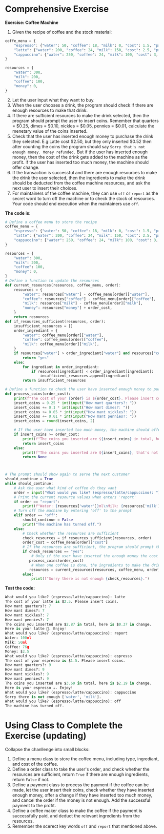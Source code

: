 # Comprehensive Exercise

**Exercise: Coffee Machine**
1. Given the recipe of coffee and the stock material:
```py
coffe_menu = {
    "espresso": {"water": 50, "coffee": 18, "milk": 0, "cost": 1.5, "product": "☕️"},
    "latte": {"water": 200, "coffee": 24, "milk": 150, "cost": 2.5, "product": "🥤️"},
    "cappuccino": {"water": 250, "coffee": 24, "milk": 100, "cost": 3, "product": "🍹️"},
}

resources = {
    "water": 300,
    "milk": 200,
    "coffee": 100,
    "money": 0,
}
```
2. Let the user input what they want to buy.
3. When the user chooses a drink, the program should check if there are enough
resources to make that drink.
4. If there are sufficient resources to make the drink selected, then the program should
prompt the user to insert coins. Remember that quarters = $0.25, dimes = $0.10, nickles = $0.05, pennies = $0.01, calculate the menetary value of the coins inserted.
5. Check that the user has inserted enough money to purchase the drink they selected. E.g Latte cost $2.50, but they only inserted $0.52 then after counting the coins the
program should say `Sorry that's not enough money. Money refunded.` But if the user has inserted enough money, then the cost of the drink gets added to the
machine as the profit. If the user has inserted too much money, the machine should offer change.
6. If the transaction is successful and there are enough resources to make the drink the
user selected, then the ingredients to make the drink should be deducted from the
coffee machine resources, and ask the next user to insert their choices.
7. For maintainers of the coffee machine, they can use `off` or `report` as the secret word to turn off
the machine or to check the stock of resources. Your code should end execution when the maintainers use `off`.

**The code is:**
```py
# Define a coffee menu to store the recipe
coffee_menu = {
    "espresso": {"water": 50, "coffee": 18, "milk": 0, "cost": 1.5, "product": "☕️"},
    "latte": {"water": 200, "coffee": 24, "milk": 150, "cost": 2.5, "product": "🥤️"},
    "cappuccino": {"water": 250, "coffee": 24, "milk": 100, "cost": 3, "product": "🍹️"},
}

resources = {
    "water": 300,
    "milk": 200,
    "coffee": 100,
    "money": 0,
}
# Define a function to update the resources
def current_resources(resources, coffee_menu, order):
    resources = {
        "water": resources["water"] - coffee_menu[order]["water"],
        "coffee": resources["coffee"] - coffee_menu[order]["coffee"],
        "milk": resources["milk"] - coffee_menu[order]["milk"],
        "money": resources["money"] + order_cost,
    }
    return resources
def if_resources_sufficient(resources, order):
    insufficient_resources = []
    order_ingrediant = {
        "water": coffee_menu[order]["water"],
        "coffee": coffee_menu[order]["coffee"],
        "milk": coffee_menu[order]["milk"],
    }
    if resources["water"] > order_ingrediant["water"] and resources["coffee"] > order_ingrediant["coffee"]:
        return "yes"
    else:
        for ingrediant in order_ingrediant:
            if resources[ingrediant] < order_ingrediant[ingrediant]:
                insufficient_resources.append(ingrediant)
        return insufficient_resources

# Define a function to check the user have inserted enough money to purchase the drink they selected
def process_coins(order_cost):
    print(f"The cost of your {order} is ${order_cost}. Please insert coins.")
    insert_coins = 0.25 * int(input("How mant quarters?: "))
    insert_coins += 0.1 * int(input("How mant dimes?: "))
    insert_coins += 0.05 * int(input("How mant nickles?: "))
    insert_coins += 0.01 * int(input("How mant pennies?: "))
    insert_coins = round(insert_coins, 2)

    # If the user have inserted too much money, the machine should offer change
    if insert_coins >= order_cost:
        print(f"The coins you inserted are ${insert_coins} in total, here is ${round(insert_coins - order_cost, 2)} in change.\nHere is your {order} {coffee_menu[order]["product"]}. Enjoy!")
        return insert_coins
    else:
        print(f"The coins you inserted are ${insert_coins}, that's not enough money. Money refunded.")
        return None



# The prompt should show again to serve the next customer
should_continue = True
while should_continue:
    # Ask the user what kind of coffee do they want
    order = input("What would you like? (espresso/latte/cappuccino): ")
    # Print the current resource values when enters 'report'
    if order == "report":
        print(f"Water: {resources['water']}ml\nMilk: {resources['milk']}ml\nCoffee: {resources['coffee']}g\nMoney: ${resources['money']}")
    # Turn off the machine by entering 'off' to the prompt
    elif order == "off":
        should_continue = False
        print("The machine has turned off.")
    else:
        # Check whether the resources are sufficient
        check_resources = if_resources_sufficient(resources, order)
        order_cost = coffee_menu[order]["cost"]
        # If the resources are sufficient, the program should prompt the user to insert coins
        if check_resources == "yes":
            # Only if the user have inserted the enough money the cost of drink gets added to the machine
           process_coins(order_cost)
            # When one coffee is done, the ingredients to make the drink should be deducted from the coffee machine resources
           resources = current_resources(resources, coffee_menu, order)
        else:
            print(f"Sorry there is not enough {check_resources}.")
```

**Test the code:**
```py
What would you like? (espresso/latte/cappuccino): latte
The cost of your latte is $2.5. Please insert coins.
How mant quarters?: 7
How mant dimes?: 7
How mant nickles?: 7
How mant pennies?: 7
The coins you inserted are $2.87 in total, here is $0.37 in change.
Here is your latte 🥤️. Enjoy!
What would you like? (espresso/latte/cappuccino): report
Water: 100ml
Milk: 50ml
Coffee: 76g
Money: $2.5
What would you like? (espresso/latte/cappuccino): espresso
The cost of your espresso is $1.5. Please insert coins.
How mant quarters?: 9
How mant dimes?: 9
How mant nickles?: 9
How mant pennies?: 9
The coins you inserted are $3.69 in total, here is $2.19 in change.
Here is your espresso ☕️. Enjoy!
What would you like? (espresso/latte/cappuccino): cappuccino
Sorry there is not enough ['water', 'milk'].
What would you like? (espresso/latte/cappuccino): off
The machine has turned off.
```

# Using Class to Complete the Exercise (updating)

Collapse the chanllenge into small blocks:
1. Define a menu class to store the coffee menu, including type, ingrediant, and cost of the coffee.
2. Define a order class to take the user's order, and check whether the resources are sufficient, return `True` if there are enough ingredients, return `False` if not.
3. Define a payment class to process the payment if the coffee can be made, let the user insert their coins, check whether they have inserted enough money, offer a change if they have inserted too much money, and cancel the order if the money is not enough. Add the successful payment to the profit.
4. Define a coffee maker class to make the coffee if the payment is successfully paid, and deduct the relevant ingredients from the resources.
5. Remember the scerect key words `off` and `report` that mentioned above.


